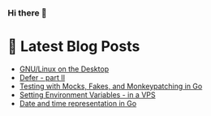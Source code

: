 ### Hi there 👋



# 📩 Latest Blog Posts 
<!-- BLOG-POST-LIST:START -->
- [GNU/Linux on the Desktop](http://shanehowearth.com/gnu-linux-on-the-desktop)
- [Defer - part II](http://shanehowearth.com/defer-part-ii)
- [Testing with Mocks, Fakes, and Monkeypatching in Go](http://shanehowearth.com/testing-with-mocks-fakes-and-monkeypatching-in-go)
- [Setting Environment Variables - in a VPS](http://shanehowearth.com/setting-environment-variables-in-a-vps)
- [Date and time representation in Go](http://shanehowearth.com/date-and-time-representation-in-go)
<!-- BLOG-POST-LIST:END -->

